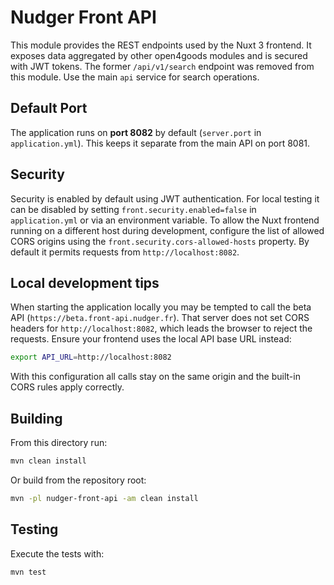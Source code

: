 # Nudger Front API

This module provides the REST endpoints used by the Nuxt 3 frontend. It exposes data aggregated by other open4goods modules and is secured with JWT tokens.
The former `/api/v1/search` endpoint was removed from this module.
Use the main `api` service for search operations.

## Default Port

The application runs on **port 8082** by default (`server.port` in `application.yml`). This keeps it separate from the main API on port 8081.

## Security

Security is enabled by default using JWT authentication. For local testing it can be disabled by setting
`front.security.enabled=false` in `application.yml` or via an environment variable.
To allow the Nuxt frontend running on a different host during development, configure the list of allowed
CORS origins using the `front.security.cors-allowed-hosts` property. By default it permits requests from
`http://localhost:8082`.

## Local development tips

When starting the application locally you may be tempted to call the beta API
(`https://beta.front-api.nudger.fr`). That server does not set CORS headers for
`http://localhost:8082`, which leads the browser to reject the requests. Ensure
your frontend uses the local API base URL instead:

```bash
export API_URL=http://localhost:8082
```

With this configuration all calls stay on the same origin and the built-in CORS
rules apply correctly.

## Building

From this directory run:

```bash
mvn clean install
```

Or build from the repository root:

```bash
mvn -pl nudger-front-api -am clean install
```

## Testing

Execute the tests with:

```bash
mvn test
```
